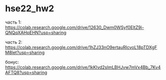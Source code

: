 # hse22_hw2 
часть 1: https://colab.research.google.com/drive/12630_Dwm0WSyf0EltZ9i-QNQqXAHpEHN?usp=sharing 

часть 2: https://colab.research.google.com/drive/1hZJ33nO9ertauRIcvoL18pTDXgFM8let?usp=sharing

бонус: https://colab.research.google.com/drive/1kKIvd2slmLBHJvw7mVx4Bb_7Kv4AFTQ8?usp=sharing

#
